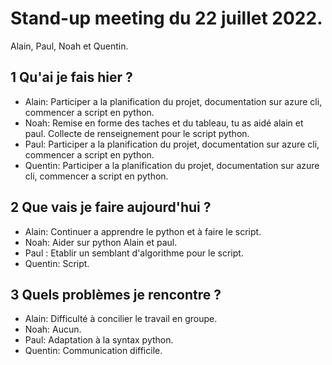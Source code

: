 # Stand-up meeting du 22 juillet 2022.
Alain, Paul, Noah et Quentin.

## 1 Qu'ai je fais hier ?
* Alain: Participer a la planification du projet, documentation sur azure cli, commencer a script en python.
* Noah: Remise en forme des taches et du tableau, tu as aidé alain et paul. Collecte de renseignement pour le script python.
* Paul: Participer a la planification du projet, documentation sur azure cli, commencer a script en python.
* Quentin: Participer a la planification du projet, documentation sur azure cli, commencer a script en python.

## 2 Que vais je faire aujourd'hui ?
* Alain: Continuer a apprendre le python et à faire le script.
* Noah: Aider sur python Alain et paul.
* Paul : Etablir un semblant d'algorithme pour le script.
* Quentin: Script.

## 3 Quels problèmes je rencontre ?
* Alain: Difficulté à concilier le travail en groupe.
* Noah: Aucun.
* Paul: Adaptation à la syntax python.
* Quentin: Communication difficile.
